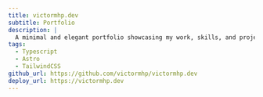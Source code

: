 ```yaml
---
title: victormhp.dev
subtitle: Portfolio
description: |
  A minimal and elegant portfolio showcasing my work, skills, and projects.
tags:
  - Typescript
  - Astro
  - TailwindCSS
github_url: https://github.com/victormhp/victormhp.dev
deploy_url: https://victormhp.dev
---
```

